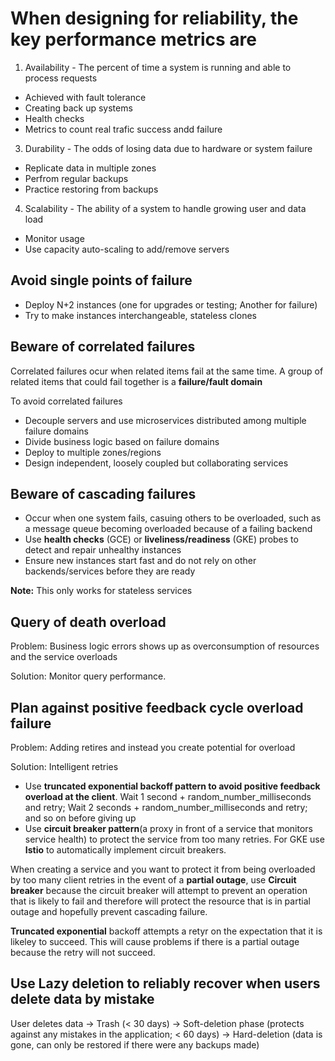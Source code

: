 # When designing for reliability, the key performance metrics are
1. Availability - The percent of time a system is running and able to process requests
  - Achieved with fault tolerance
  - Creating back up systems
  - Health checks
  - Metrics to count real trafic success andd failure
3. Durability - The odds of losing data due to hardware or system failure
  - Replicate data in multiple zones
  - Perfrom regular backups
  - Practice restoring from backups
4. Scalability - The ability of a system to handle growing user and data load
  - Monitor usage
  - Use capacity auto-scaling to add/remove servers

## Avoid single points of failure
- Deploy N+2 instances (one for upgrades or testing; Another for failure)
- Try to make instances interchangeable, stateless clones

## Beware of correlated failures
Correlated failures ocur when related items fail at the same time. A group of related items that could fail together is a **failure/fault domain**

To avoid correlated failures
- Decouple servers and use microservices distributed among multiple failure domains
- Divide business logic based on failure domains
- Deploy to multiple zones/regions
- Design independent, loosely coupled but collaborating services

## Beware of cascading failures
- Occur when one system fails, casuing others to be overloaded, such as a message queue becoming overloaded because of a failing backend
- Use **health checks** (GCE) or **liveliness/readiness** (GKE) probes to detect and repair unhealthy instances
-  Ensure new instances start fast and do not rely on other backends/services before they are ready

**Note:** This only works for stateless services

## Query of death overload
Problem: Business logic errors shows up as overconsumption of resources and the service overloads

Solution: Monitor query performance.

## Plan against positive feedback cycle overload failure
Problem: Adding retires and instead you create potential for overload

Solution: Intelligent retries
- Use **truncated exponential backoff pattern to avoid positive feedback overload at the client**. Wait 1 second + random_number_milliseconds and retry; Wait 2 seconds + random_number_milliseconds and retry; and so on before giving up
- Use **circuit breaker pattern**(a proxy in front of a service that monitors service health) to protect the service from too many retries. For GKE use **Istio** to automatically implement circuit breakers.

When creating a service and you want to protect it from being overloaded by too many client retries in the event of a **partial outage**, use **Circuit breaker**  because the circuit breaker will attempt to prevent an operation that is likely to fail and therefore will protect the resource that is in partial outage and hopefully prevent cascading failure.

**Truncated exponential** backoff attempts a retyr on the expectation that it is likeley to succeed. This will cause problems if there is a partial outage because the retry will not succeed.


## Use Lazy deletion to reliably recover when users delete data by mistake
User deletes data -> Trash (< 30 days) -> Soft-deletion phase (protects against any mistakes in the application; < 60 days) -> Hard-deletion (data is gone, can only be restored if there were any backups made)  


